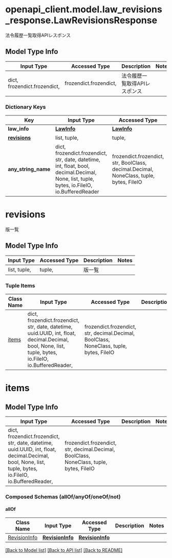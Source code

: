 # openapi_client.model.law_revisions_response.LawRevisionsResponse

法令履歴一覧取得APIレスポンス

## Model Type Info
Input Type | Accessed Type | Description | Notes
------------ | ------------- | ------------- | -------------
dict, frozendict.frozendict,  | frozendict.frozendict,  | 法令履歴一覧取得APIレスポンス | 

### Dictionary Keys
Key | Input Type | Accessed Type | Description | Notes
------------ | ------------- | ------------- | ------------- | -------------
**law_info** | [**LawInfo**](LawInfo.md) | [**LawInfo**](LawInfo.md) |  | 
**[revisions](#revisions)** | list, tuple,  | tuple,  | 版一覧 | 
**any_string_name** | dict, frozendict.frozendict, str, date, datetime, int, float, bool, decimal.Decimal, None, list, tuple, bytes, io.FileIO, io.BufferedReader | frozendict.frozendict, str, BoolClass, decimal.Decimal, NoneClass, tuple, bytes, FileIO | any string name can be used but the value must be the correct type | [optional]

# revisions

版一覧

## Model Type Info
Input Type | Accessed Type | Description | Notes
------------ | ------------- | ------------- | -------------
list, tuple,  | tuple,  | 版一覧 | 

### Tuple Items
Class Name | Input Type | Accessed Type | Description | Notes
------------- | ------------- | ------------- | ------------- | -------------
[items](#items) | dict, frozendict.frozendict, str, date, datetime, uuid.UUID, int, float, decimal.Decimal, bool, None, list, tuple, bytes, io.FileIO, io.BufferedReader,  | frozendict.frozendict, str, decimal.Decimal, BoolClass, NoneClass, tuple, bytes, FileIO |  | 

# items

## Model Type Info
Input Type | Accessed Type | Description | Notes
------------ | ------------- | ------------- | -------------
dict, frozendict.frozendict, str, date, datetime, uuid.UUID, int, float, decimal.Decimal, bool, None, list, tuple, bytes, io.FileIO, io.BufferedReader,  | frozendict.frozendict, str, decimal.Decimal, BoolClass, NoneClass, tuple, bytes, FileIO |  | 

### Composed Schemas (allOf/anyOf/oneOf/not)
#### allOf
Class Name | Input Type | Accessed Type | Description | Notes
------------- | ------------- | ------------- | ------------- | -------------
[RevisionInfo](RevisionInfo.md) | [**RevisionInfo**](RevisionInfo.md) | [**RevisionInfo**](RevisionInfo.md) |  | 

[[Back to Model list]](../../README.md#documentation-for-models) [[Back to API list]](../../README.md#documentation-for-api-endpoints) [[Back to README]](../../README.md)


